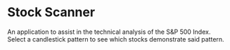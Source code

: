 # Stock Scanner

An application to assist in the technical analysis of the S&P 500 Index.  
Select a candlestick pattern to see which stocks demonstrate said pattern.  
